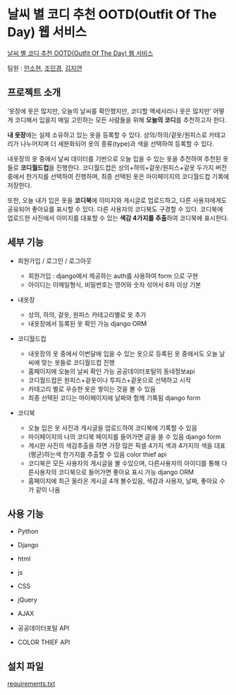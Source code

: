 # 날씨 별 코디 추천 OOTD(Outfit Of The Day) 웹 서비스

[날씨 별 코디 추천 OOTD(Outfit Of The Day) 웹 서비스](https://ootd-365.herokuapp.com/codi/)


팀원 : [안소현](https://github.com/xuansohx), [조민경](https://github.com/minkyungcho), [김지연](https://github.com/JYn0)


## 프로젝트 소개
‘옷장에 옷은 많지만, 오늘의 날씨를 확인했지만, 코디할 액세서리나 옷은 많지만’ 어떻게 코디해서 입을지 매일 고민하는 모든 사람들을 위해 **오늘의 코디**를 추천하고자 한다.

**내 옷장**에는 실제 소유하고 있는 옷을 등록할 수 있다. 상의/하의/겉옷/원피스로 카테고리가 나누어지며 더 세분화되어 옷의 종류(type)과 색을 선택하여 등록할 수 있다.

내옷장의 옷 중에서 날씨 데이터를 기반으로 오늘 입을 수 있는 옷을 추천하여 추천된 옷들로 **코디월드컵**을 진행한다.
코디월드컵은 상의+하의+겉옷/원피스+겉옷 두가지 버전 중에서 한가지를 선택하여 진행하며, 최종 선택된 옷은 마이페이지의 코디월드컵 기록에 저장한다.

또한, 오늘 내가 입은 옷을 **코디북**에 이미지와 게시글로 업로드하고, 다른 사용자에게도 공유되어 좋아요를 표시할 수 있다. 다른 사용자의 코디북도 구경할 수 있다.
코디북에 업로드한 사진에서 이미지를 대표할 수 있는 **색감 4가지를 추출**하여 코디북에 표시한다.



## 세부 기능
* 회원가입 / 로그인 / 로그아웃
    - 회원가입 : django에서 제공하는 auth를 사용하여 form 으로 구현
    - 아이디는 이메일형식, 비밀번호는 영어와 숫자 섞어서 8자 이상 기본

* 내옷장
    - 상의, 하의, 겉옷, 원피스 카테고리별로 옷 추가
    - 내옷장에서 등록된 옷 확인 가능
    django ORM

* 코디월드컵
    - 내옷장의 옷 중에서 이번달에 입을 수 있는 옷으로 등록된 옷 중에서도 오늘 날씨에 맞는 옷들로 코디월드컵 진행
    - 홈페이지에 오늘의 날씨 확인 가능
    공공데이터포털의 동네정보api
    - 코디월드컵은 원피스+겉옷이나 투피스+겉옷으로 선택하고 시작
    - 카테고리 별로 우승한 옷은 쌓이는 것을 볼 수 있음
    - 최종 선택된 코디는 마이페이지에 날짜와 함께 기록됨
    django form

* 코디북
    - 오늘 입은 옷 사진과 게시글을 업로드하여 코디북에 기록할 수 있음
    - 마이페이지의 나의 코디북 페이지를 들어가면 글을 쓸 수 있음
    django form
    - 게시한 사진의 색감추출을 하면 가장 많은 픽셀 4가지 색과 4가지의 색을 대표(평균)하는색 한가지를 추출할 수 있음
    color thief api
    - 코디북은 모든 사용자의 게시글을 볼 수있으며, 다른사용자의 아이디를 통해 다른사용자의 코디북으로 들어가면 좋아요 표시 가능
    django ORM
    - 홈페이지에 최근 올라온 게시글 4개 볼수있음, 색감과 사용자, 날짜, 좋아요 수가 같이 나옴


## 사용 기능
* Python
* Django

* html
* js
* CSS
* jQuery
* AJAX

* 공공데이터포털 API
* COLOR THIEF API


## 설치 파일
[requirements.txt](https://github.com/JYn0/OOTD_Project/blob/master/requirements.txt)

